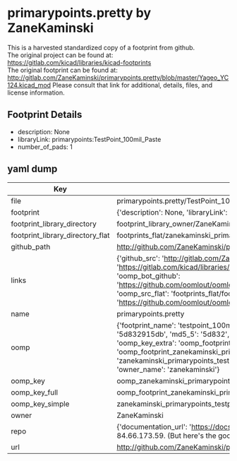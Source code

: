 # primarypoints.pretty by ZaneKaminski  
This is a harvested standardized copy of a footprint from github.  
The original project can be found at:  
https://gitlab.com/kicad/libraries/kicad-footprints  
The original footprint can be found at:
http://gitlab.com/ZaneKaminski/primarypoints.pretty/blob/master/Yageo_YC124.kicad_mod
Please consult that link for additional, details, files, and license information.  
## Footprint Details
* description: None  
* libraryLink: primarypoints:TestPoint_100mil_Paste  
* number_of_pads: 1  
## yaml dump  
| Key | Value |  
| --- | --- |  
| file | primarypoints.pretty/TestPoint_100mil_Paste.kicad_mod |  
| footprint | {'description': None, 'libraryLink': 'primarypoints:TestPoint_100mil_Paste', 'number_of_pads': 1} |  
| footprint_library_directory | footprint_library_owner/ZaneKaminski_primarypoints.pretty |  
| footprint_library_directory_flat | footprints_flat/zanekaminski_primarypoints_testpoint_100mil_paste/working |  
| github_path | http://github.com/ZaneKaminski/primarypoints.pretty/blob/master/TestPoint_100mil_Paste.kicad_mod |  
| links | {'github_src': 'http://gitlab.com/ZaneKaminski/primarypoints.pretty/blob/master/Yageo_YC124.kicad_mod', 'github_src_repo': 'https://gitlab.com/kicad/libraries/kicad-footprints', 'oomp_bot': 'footprints/zanekaminski_primarypoints_testpoint_100mil_paste/working', 'oomp_bot_github': 'https://github.com/oomlout/oomlout_oomp_footprint_bot/tree/main/footprints/zanekaminski_primarypoints_testpoint_100mil_paste/working', 'oomp_src_flat': 'footprints_flat/footprints_flat/zanekaminski_primarypoints_testpoint_100mil_paste/working', 'oomp_src_flat_github': 'https://github.com/oomlout/oomlout_oomp_footprint_src/tree/main/footprints_flat/zanekaminski_primarypoints_testpoint_100mil_paste/working'} |  
| name | primarypoints.pretty |  
| oomp | {'footprint_name': 'testpoint_100mil_paste', 'library_name': 'primarypoints', 'md5': '5d832915dbc7d23fea0d0d8d9ce02226', 'md5_10': '5d832915db', 'md5_5': '5d832', 'md5_6': '5d8329', 'oomp_key': 'oomp_zanekaminski_primarypoints_testpoint_100mil_paste', 'oomp_key_extra': 'oomp_footprint_zanekaminski_primarypoints_testpoint_100mil_paste', 'oomp_key_full': 'oomp_footprint_zanekaminski_primarypoints_testpoint_100mil_paste_5d8329', 'oomp_key_simple': 'zanekaminski_primarypoints_testpoint_100mil_paste', 'original_filename': 'primarypoints.pretty/TestPoint_100mil_Paste.kicad_mod', 'owner_name': 'zanekaminski'} |  
| oomp_key | oomp_zanekaminski_primarypoints_testpoint_100mil_paste |  
| oomp_key_full | oomp_footprint_zanekaminski_primarypoints_testpoint_100mil_paste |  
| oomp_key_simple | zanekaminski_primarypoints_testpoint_100mil_paste |  
| owner | ZaneKaminski |  
| repo | {'documentation_url': 'https://docs.github.com/rest/overview/resources-in-the-rest-api#rate-limiting', 'message': "API rate limit exceeded for 84.66.173.59. (But here's the good news: Authenticated requests get a higher rate limit. Check out the documentation for more details.)"} |  
| url | http://github.com/ZaneKaminski/primarypoints.pretty |  

